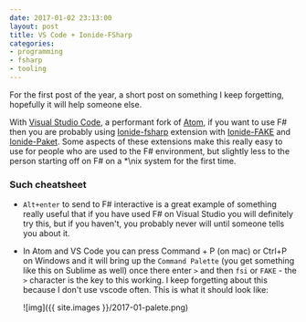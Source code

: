 ```yaml
---
date: 2017-01-02 23:13:00
layout: post
title: VS Code + Ionide-FSharp
categories:
- programming
- fsharp
- tooling
---
```


For the first post of the year, a short post on something I keep forgetting, hopefully it will help someone else.

With [Visual Studio Code](http://code.visualstudio.com/), a performant fork of [Atom](http://atom.io/), if you want to use F\# then 
you are probably using [Ionide-fsharp](https://marketplace.visualstudio.com/items?itemName=Ionide.Ionide-fsharp) extension with [Ionide-FAKE](https://marketplace.visualstudio.com/items?itemName=Ionide.Ionide-fake) and [Ionide-Paket](https://marketplace.visualstudio.com/items?itemName=Ionide.Ionide-paket). 
Some aspects of these extensions make this really easy to use for  people who are used to the F\# environment, but slightly less to the person starting off on F\# on a *\nix system for the first time.

### Such cheatsheet

 * `Alt+enter` to send to F\# interactive is a great example of something really useful that if you have used F\# on Visual Studio you 
   will definitely try this, but if you haven't, you probably never will until someone tells you about it.
 * In Atom and VS Code you can press Command + P (on mac) or Ctrl+P on Windows and it will bring up the `Command Palette` (you get 
   something like this on Sublime as well) once there enter `>` and then `fsi` or `FAKE` - the `>` character is the key to this working. I keep forgetting about this because I don't use vscode often.
   This is what it should look like:
 
   ![img]({{ site.images }}/2017-01-palete.png)
 
